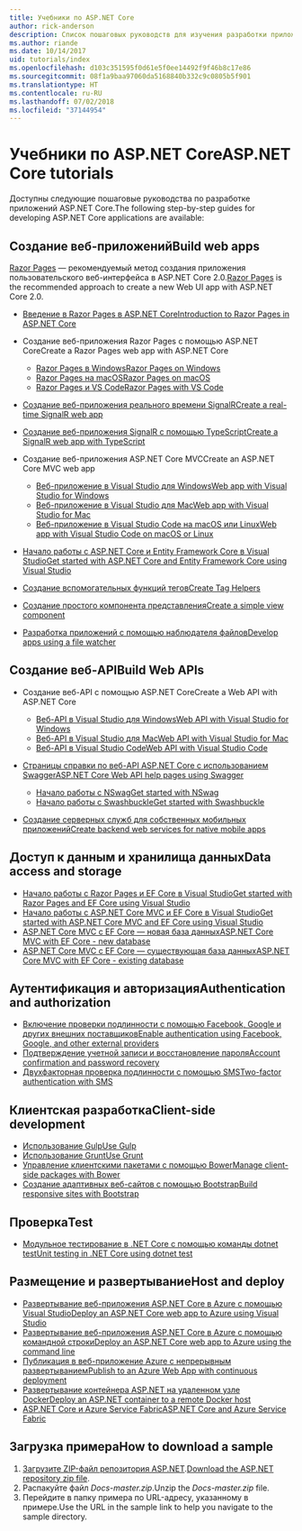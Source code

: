 ```yaml
---
title: Учебники по ASP.NET Core
author: rick-anderson
description: Список пошаговых руководств для изучения разработки приложений ASP.NET Core.
ms.author: riande
ms.date: 10/14/2017
uid: tutorials/index
ms.openlocfilehash: d103c351595f0d61e5f0ee14492f9f46b8c17e86
ms.sourcegitcommit: 08f1a9baa97060da5168840b332c9c0805b5f901
ms.translationtype: HT
ms.contentlocale: ru-RU
ms.lasthandoff: 07/02/2018
ms.locfileid: "37144954"
---
```

# <a name="aspnet-core-tutorials"></a><span data-ttu-id="2ecc0-103">Учебники по ASP.NET Core</span><span class="sxs-lookup"><span data-stu-id="2ecc0-103">ASP.NET Core tutorials</span></span>

<span data-ttu-id="2ecc0-104">Доступны следующие пошаговые руководства по разработке приложений ASP.NET Core.</span><span class="sxs-lookup"><span data-stu-id="2ecc0-104">The following step-by-step guides for developing ASP.NET Core applications are available:</span></span>

## <a name="build-web-apps"></a><span data-ttu-id="2ecc0-105">Создание веб-приложений</span><span class="sxs-lookup"><span data-stu-id="2ecc0-105">Build web apps</span></span>

<span data-ttu-id="2ecc0-106">[Razor Pages](xref:razor-pages/index) — рекомендуемый метод создания приложения пользовательского веб-интерфейса в ASP.NET Core 2.0.</span><span class="sxs-lookup"><span data-stu-id="2ecc0-106">[Razor Pages](xref:razor-pages/index) is the recommended approach to create a new Web UI app with ASP.NET Core 2.0.</span></span>

* [<span data-ttu-id="2ecc0-107">Введение в Razor Pages в ASP.NET Core</span><span class="sxs-lookup"><span data-stu-id="2ecc0-107">Introduction to Razor Pages in ASP.NET Core</span></span>](xref:razor-pages/index)
* <span data-ttu-id="2ecc0-108">Создание веб-приложения Razor Pages с помощью ASP.NET Core</span><span class="sxs-lookup"><span data-stu-id="2ecc0-108">Create a Razor Pages web app with ASP.NET Core</span></span>

   * [<span data-ttu-id="2ecc0-109">Razor Pages в Windows</span><span class="sxs-lookup"><span data-stu-id="2ecc0-109">Razor Pages on Windows</span></span>](xref:tutorials/razor-pages/index)
   * [<span data-ttu-id="2ecc0-110">Razor Pages на macOS</span><span class="sxs-lookup"><span data-stu-id="2ecc0-110">Razor Pages on macOS</span></span>](xref:tutorials/razor-pages-mac/index)
   * [<span data-ttu-id="2ecc0-111">Razor Pages и VS Code</span><span class="sxs-lookup"><span data-stu-id="2ecc0-111">Razor Pages with VS Code</span></span>](xref:tutorials/razor-pages-vsc/index)  

* [<span data-ttu-id="2ecc0-112">Создание веб-приложения реального времени SignalR</span><span class="sxs-lookup"><span data-stu-id="2ecc0-112">Create a real-time SignalR web app</span></span>](xref:tutorials/signalr)
* [<span data-ttu-id="2ecc0-113">Создание веб-приложения SignalR с помощью TypeScript</span><span class="sxs-lookup"><span data-stu-id="2ecc0-113">Create a SignalR web app with TypeScript</span></span>](xref:tutorials/signalr-typescript-webpack)

* <span data-ttu-id="2ecc0-114">Создание веб-приложения ASP.NET Core MVC</span><span class="sxs-lookup"><span data-stu-id="2ecc0-114">Create an ASP.NET Core MVC web app</span></span>

   * [<span data-ttu-id="2ecc0-115">Веб-приложение в Visual Studio для Windows</span><span class="sxs-lookup"><span data-stu-id="2ecc0-115">Web app with Visual Studio for Windows</span></span>](xref:tutorials/first-mvc-app/index)
   * [<span data-ttu-id="2ecc0-116">Веб-приложение в Visual Studio для Mac</span><span class="sxs-lookup"><span data-stu-id="2ecc0-116">Web app with Visual Studio for Mac</span></span>](xref:tutorials/first-mvc-app-mac/index)
   * [<span data-ttu-id="2ecc0-117">Веб-приложение в Visual Studio Code на macOS или Linux</span><span class="sxs-lookup"><span data-stu-id="2ecc0-117">Web app with Visual Studio Code on macOS or Linux</span></span>](xref:tutorials/first-mvc-app-xplat/index)

* [<span data-ttu-id="2ecc0-118">Начало работы с ASP.NET Core и Entity Framework Core в Visual Studio</span><span class="sxs-lookup"><span data-stu-id="2ecc0-118">Get started with ASP.NET Core and Entity Framework Core using Visual Studio</span></span>](xref:data/ef-mvc/index)
* [<span data-ttu-id="2ecc0-119">Создание вспомогательных функций тегов</span><span class="sxs-lookup"><span data-stu-id="2ecc0-119">Create Tag Helpers</span></span>](xref:mvc/views/tag-helpers/authoring)
* [<span data-ttu-id="2ecc0-120">Создание простого компонента представления</span><span class="sxs-lookup"><span data-stu-id="2ecc0-120">Create a simple view component</span></span>](xref:mvc/views/view-components#walkthrough-creating-a-simple-view-component)
* [<span data-ttu-id="2ecc0-121">Разработка приложений с помощью наблюдателя файлов</span><span class="sxs-lookup"><span data-stu-id="2ecc0-121">Develop apps using a file watcher</span></span>](xref:tutorials/dotnet-watch)

## <a name="build-web-apis"></a><span data-ttu-id="2ecc0-122">Создание веб-API</span><span class="sxs-lookup"><span data-stu-id="2ecc0-122">Build Web APIs</span></span>

* <span data-ttu-id="2ecc0-123">Создание веб-API с помощью ASP.NET Core</span><span class="sxs-lookup"><span data-stu-id="2ecc0-123">Create a Web API with ASP.NET Core</span></span>

  * [<span data-ttu-id="2ecc0-124">Веб-API в Visual Studio для Windows</span><span class="sxs-lookup"><span data-stu-id="2ecc0-124">Web API with Visual Studio for Windows</span></span>](xref:tutorials/first-web-api)
  * [<span data-ttu-id="2ecc0-125">Веб-API в Visual Studio для Mac</span><span class="sxs-lookup"><span data-stu-id="2ecc0-125">Web API with Visual Studio for Mac</span></span>](xref:tutorials/first-web-api-mac)
  * [<span data-ttu-id="2ecc0-126">Веб-API в Visual Studio Code</span><span class="sxs-lookup"><span data-stu-id="2ecc0-126">Web API with Visual Studio Code</span></span>](xref:tutorials/web-api-vsc)

* [<span data-ttu-id="2ecc0-127">Страницы справки по веб-API ASP.NET Core с использованием Swagger</span><span class="sxs-lookup"><span data-stu-id="2ecc0-127">ASP.NET Core Web API help pages using Swagger</span></span>](xref:tutorials/web-api-help-pages-using-swagger)
  * [<span data-ttu-id="2ecc0-128">Начало работы с NSwag</span><span class="sxs-lookup"><span data-stu-id="2ecc0-128">Get started with NSwag</span></span>](xref:tutorials/get-started-with-nswag)
  * [<span data-ttu-id="2ecc0-129">Начало работы с Swashbuckle</span><span class="sxs-lookup"><span data-stu-id="2ecc0-129">Get started with Swashbuckle</span></span>](xref:tutorials/get-started-with-swashbuckle)

* [<span data-ttu-id="2ecc0-130">Создание серверных служб для собственных мобильных приложений</span><span class="sxs-lookup"><span data-stu-id="2ecc0-130">Create backend web services for native mobile apps</span></span>](xref:mobile/native-mobile-backend)

## <a name="data-access-and-storage"></a><span data-ttu-id="2ecc0-131">Доступ к данным и хранилища данных</span><span class="sxs-lookup"><span data-stu-id="2ecc0-131">Data access and storage</span></span>

* [<span data-ttu-id="2ecc0-132">Начало работы с Razor Pages и EF Core в Visual Studio</span><span class="sxs-lookup"><span data-stu-id="2ecc0-132">Get started with Razor Pages and EF Core using Visual Studio</span></span>](xref:data/ef-rp/intro)
* [<span data-ttu-id="2ecc0-133">Начало работы с ASP.NET Core MVC и EF Core в Visual Studio</span><span class="sxs-lookup"><span data-stu-id="2ecc0-133">Get started with ASP.NET Core MVC and EF Core using Visual Studio</span></span>](xref:data/ef-mvc/index)
* [<span data-ttu-id="2ecc0-134">ASP.NET Core MVC с EF Core — новая база данных</span><span class="sxs-lookup"><span data-stu-id="2ecc0-134">ASP.NET Core MVC with EF Core - new database</span></span>](/ef/core/get-started/aspnetcore/new-db)
* [<span data-ttu-id="2ecc0-135">ASP.NET Core MVC с EF Core — существующая база данных</span><span class="sxs-lookup"><span data-stu-id="2ecc0-135">ASP.NET Core MVC with EF Core - existing database</span></span>](/ef/core/get-started/aspnetcore/existing-db)

## <a name="authentication-and-authorization"></a><span data-ttu-id="2ecc0-136">Аутентификация и авторизация</span><span class="sxs-lookup"><span data-stu-id="2ecc0-136">Authentication and authorization</span></span>

* [<span data-ttu-id="2ecc0-137">Включение проверки подлинности с помощью Facebook, Google и других внешних поставщиков</span><span class="sxs-lookup"><span data-stu-id="2ecc0-137">Enable authentication using Facebook, Google, and other external providers</span></span>](xref:security/authentication/social/index)
* [<span data-ttu-id="2ecc0-138">Подтверждение учетной записи и восстановление пароля</span><span class="sxs-lookup"><span data-stu-id="2ecc0-138">Account confirmation and password recovery</span></span>](xref:security/authentication/accconfirm)
* [<span data-ttu-id="2ecc0-139">Двухфакторная проверка подлинности с помощью SMS</span><span class="sxs-lookup"><span data-stu-id="2ecc0-139">Two-factor authentication with SMS</span></span>](xref:security/authentication/2fa)

## <a name="client-side-development"></a><span data-ttu-id="2ecc0-140">Клиентская разработка</span><span class="sxs-lookup"><span data-stu-id="2ecc0-140">Client-side development</span></span>

* [<span data-ttu-id="2ecc0-141">Использование Gulp</span><span class="sxs-lookup"><span data-stu-id="2ecc0-141">Use Gulp</span></span>](xref:client-side/using-gulp)
* [<span data-ttu-id="2ecc0-142">Использование Grunt</span><span class="sxs-lookup"><span data-stu-id="2ecc0-142">Use Grunt</span></span>](xref:client-side/using-grunt)
* [<span data-ttu-id="2ecc0-143">Управление клиентскими пакетами с помощью Bower</span><span class="sxs-lookup"><span data-stu-id="2ecc0-143">Manage client-side packages with Bower</span></span>](xref:client-side/bower)
* [<span data-ttu-id="2ecc0-144">Создание адаптивных веб-сайтов с помощью Bootstrap</span><span class="sxs-lookup"><span data-stu-id="2ecc0-144">Build responsive sites with Bootstrap</span></span>](xref:client-side/bootstrap)

## <a name="test"></a><span data-ttu-id="2ecc0-145">Проверка</span><span class="sxs-lookup"><span data-stu-id="2ecc0-145">Test</span></span>

* [<span data-ttu-id="2ecc0-146">Модульное тестирование в .NET Core с помощью команды dotnet test</span><span class="sxs-lookup"><span data-stu-id="2ecc0-146">Unit testing in .NET Core using dotnet test</span></span>](/dotnet/articles/core/testing/unit-testing-with-dotnet-test)

## <a name="host-and-deploy"></a><span data-ttu-id="2ecc0-147">Размещение и развертывание</span><span class="sxs-lookup"><span data-stu-id="2ecc0-147">Host and deploy</span></span>

* [<span data-ttu-id="2ecc0-148">Развертывание веб-приложения ASP.NET Core в Azure с помощью Visual Studio</span><span class="sxs-lookup"><span data-stu-id="2ecc0-148">Deploy an ASP.NET Core web app to Azure using Visual Studio</span></span>](xref:tutorials/publish-to-azure-webapp-using-vs)
* [<span data-ttu-id="2ecc0-149">Развертывание веб-приложения ASP.NET Core в Azure с помощью командной строки</span><span class="sxs-lookup"><span data-stu-id="2ecc0-149">Deploy an ASP.NET Core web app to Azure using the command line</span></span>](xref:tutorials/publish-to-azure-webapp-using-cli)
* [<span data-ttu-id="2ecc0-150">Публикация в веб-приложение Azure с непрерывным развертыванием</span><span class="sxs-lookup"><span data-stu-id="2ecc0-150">Publish to an Azure Web App with continuous deployment</span></span>](xref:host-and-deploy/azure-apps/azure-continuous-deployment)
* [<span data-ttu-id="2ecc0-151">Развертывание контейнера ASP.NET на удаленном узле Docker</span><span class="sxs-lookup"><span data-stu-id="2ecc0-151">Deploy an ASP.NET container to a remote Docker host</span></span>](/azure/vs-azure-tools-docker-hosting-web-apps-in-docker)
* [<span data-ttu-id="2ecc0-152">ASP.NET Core и Azure Service Fabric</span><span class="sxs-lookup"><span data-stu-id="2ecc0-152">ASP.NET Core and Azure Service Fabric</span></span>](/azure/service-fabric/service-fabric-add-a-web-frontend)

<a name="download"></a>
## <a name="how-to-download-a-sample"></a><span data-ttu-id="2ecc0-153">Загрузка примера</span><span class="sxs-lookup"><span data-stu-id="2ecc0-153">How to download a sample</span></span>

1. <span data-ttu-id="2ecc0-154">[Загрузите ZIP-файл репозитория ASP.NET](https://codeload.github.com/aspnet/Docs/zip/master).</span><span class="sxs-lookup"><span data-stu-id="2ecc0-154">[Download the ASP.NET repository zip file](https://codeload.github.com/aspnet/Docs/zip/master).</span></span>
1. <span data-ttu-id="2ecc0-155">Распакуйте файл *Docs-master.zip*.</span><span class="sxs-lookup"><span data-stu-id="2ecc0-155">Unzip the *Docs-master.zip* file.</span></span>
1. <span data-ttu-id="2ecc0-156">Перейдите в папку примера по URL-адресу, указанному в примере.</span><span class="sxs-lookup"><span data-stu-id="2ecc0-156">Use the URL in the sample link to help you navigate to the sample directory.</span></span>
